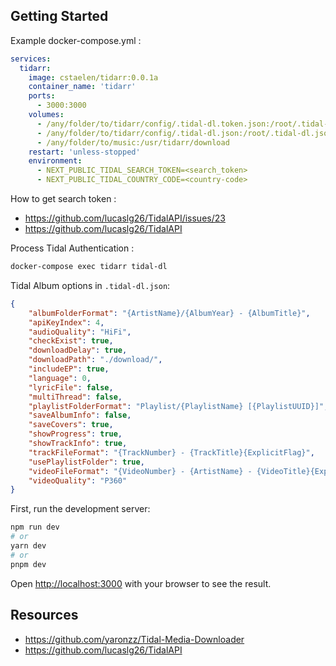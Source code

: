 ## Getting Started

Example docker-compose.yml : 
```yaml
services:
  tidarr:
    image: cstaelen/tidarr:0.0.1a
    container_name: 'tidarr'
    ports:
      - 3000:3000
    volumes:
      - /any/folder/to/tidarr/config/.tidal-dl.token.json:/root/.tidal-dl.token.json
      - /any/folder/to/tidarr/config/.tidal-dl.json:/root/.tidal-dl.json
      - /any/folder/to/music:/usr/tidarr/download
    restart: 'unless-stopped'
    environment:
      - NEXT_PUBLIC_TIDAL_SEARCH_TOKEN=<search_token>
      - NEXT_PUBLIC_TIDAL_COUNTRY_CODE=<country-code>
```

How to get search token : 
- https://github.com/lucaslg26/TidalAPI/issues/23
- https://github.com/lucaslg26/TidalAPI

Process Tidal Authentication : 
```bash 
docker-compose exec tidarr tidal-dl
```

Tidal Album options in `.tidal-dl.json`:
```json
{
    "albumFolderFormat": "{ArtistName}/{AlbumYear} - {AlbumTitle}",
    "apiKeyIndex": 4,
    "audioQuality": "HiFi",
    "checkExist": true,
    "downloadDelay": true,
    "downloadPath": "./download/",
    "includeEP": true,
    "language": 0,
    "lyricFile": false,
    "multiThread": false,
    "playlistFolderFormat": "Playlist/{PlaylistName} [{PlaylistUUID}]",
    "saveAlbumInfo": false,
    "saveCovers": true,
    "showProgress": true,
    "showTrackInfo": true,
    "trackFileFormat": "{TrackNumber} - {TrackTitle}{ExplicitFlag}",
    "usePlaylistFolder": true,
    "videoFileFormat": "{VideoNumber} - {ArtistName} - {VideoTitle}{ExplicitFlag}",
    "videoQuality": "P360"
}
```


First, run the development server:

```bash
npm run dev
# or
yarn dev
# or
pnpm dev
```

Open [http://localhost:3000](http://localhost:3000) with your browser to see the result.

## Resources
- https://github.com/yaronzz/Tidal-Media-Downloader
- https://github.com/lucaslg26/TidalAPI